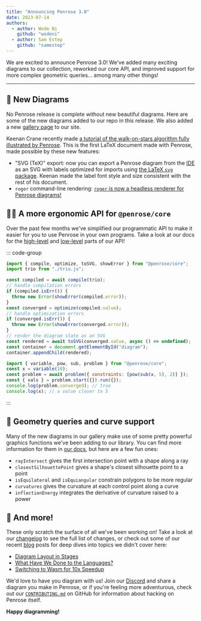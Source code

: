 ```yaml
---
title: "Announcing Penrose 3.0"
date: 2023-07-14
authors:
  - author: Wode Ni
    github: "wodeni"
  - author: Sam Estep
    github: "samestep"
---
```


<script setup>
import Author from "../.vitepress/theme/Author.vue";
import registry from "@penrose/examples/dist/registry.js";
import Gallery from '../src/components/Gallery.vue'
import {useData} from "vitepress"
const examples = ["spectral-graphs/examples/hypercube", "spectral-graphs/examples/hexagonal-lattice", "timeline/penrose", "walk-on-spheres/SignedAngleOutside"]
const trios = [...registry.entries()]
  .filter(([id]) => examples.includes(id))
  .map(([id]) => id);
</script>

<BlogMeta />

We are excited to announce Penrose 3.0! We've added many exciting diagrams to
our collection, reworked our core API, and improved support for more complex
geometric queries... among many other things!

---

## 🎨 New Diagrams

No Penrose release is complete without new beautiful diagrams. Here are some of
the new diagrams added to our repo in this release. We also added a new [gallery
page][] to our site.

<Gallery :trios="trios" />

Keenan Crane recently made [a tutorial of the walk-on-stars algorithm fully
illustrated by Penrose][wost]. This is the first LaTeX document made with
Penrose, made possible by these new features:

- "SVG (TeX)" export: now you can export a Penrose diagram from the [IDE][] as
  an SVG with labels optimized for imports using [the LaTeX `svg`
  package][tex-svg]. Keenan made the label font style and size consistent with
  the rest of his document.
- `roger` command-line rendering: [`roger` is now a headless renderer for Penrose
  diagrams!][roger pr]

## 👩‍💻 A more ergonomic API for `@penrose/core`

Over the past few months we've simplified our programmatic API to make it easier
for you to use Penrose in your own programs. Take a look at our docs for the
[high-level][language api] and [low-level][optimization api] parts of our API!

::: code-group

```javascript [highlevel.js]
import { compile, optimize, toSVG, showError } from "@penrose/core";
import trio from "./trio.js";

const compiled = await compile(trio);
// handle compilation errors
if (compiled.isErr()) {
  throw new Error(showError(compiled.error));
}
const converged = optimize(compiled.value);
// handle optimization errors
if (converged.isErr()) {
  throw new Error(showError(converged.error));
}
// render the diagram state as an SVG
const rendered = await toSVG(converged.value, async () => undefined);
const container = document.getElementById("diagram");
container.appendChild(rendered);
```

```javascript [lowlevel.js]
import { variable, pow, sub, problem } from "@penrose/core";
const x = variable(10);
const problem = await problem({ constraints: [pow(sub(x, 5), 2)] });
const { vals } = problem.start({}).run({});
console.log(problem.converged); // true
console.log(x); // a value closer to 5
```

:::

## 📐 Geometry queries and curve support

Many of the new diagrams in our gallery make use of some pretty powerful
graphics functions we've been adding to our library. You can find more
information for them in [our docs][functions], but here are a few fun ones:

- `rayIntersect` gives the first intersection point with a shape along a ray
- `closestSilhouettePoint` gives a shape's closest silhouette point to a point
- `isEquilateral` and `isEquiangular` constrain polygons to be more regular
- `curvatures` gives the curvature at each control point along a curve
- `inflectionEnergy` integrates the derivative of curvature raised to a power

## 👀 And more!

These only scratch the surface of all we've been working on! Take a look at our
[changelog][] to see the full list of changes, or check out some of our recent
[blog][] posts for deep dives into topics we didn't cover here:

- [Diagram Layout in Stages][blog stages]
- [What Have We Done to the Languages?][blog language]
- [Switching to Wasm for 10x Speedup][blog wasm]

We'd love to have you diagram with us! Join our [Discord][] and share a diagram
you make in Penrose, or if you're feeling more adventurous, check out our
[`CONTRIBUTING.md`][contributing] on GitHub for information about hacking on
Penrose itself.

**Happy diagramming!**

[blog]: /blog
[blog language]: /blog/new-language-features
[blog stages]: /blog/staged-layout
[blog wasm]: /blog/wasm
[changelog]: https://github.com/penrose/penrose/blob/main/CHANGELOG.md#v300-2023-07-14
[contributing]: https://github.com/penrose/penrose/blob/main/CONTRIBUTING.md
[discord]: https://discord.gg/a7VXJU4dfR
[functions]: /docs/ref/style/functions
[gallery page]: /examples
[ide]: pathname:///try/index.html
[language api]: /docs/ref/api
[optimization api]: /docs/ref/optimization-api
[roger pr]: https://github.com/penrose/penrose/pull/1387
[wost]: https://github.com/GeometryCollective/wost-simple
[tex-svg]: https://www.ctan.org/tex-archive/graphics/svg
